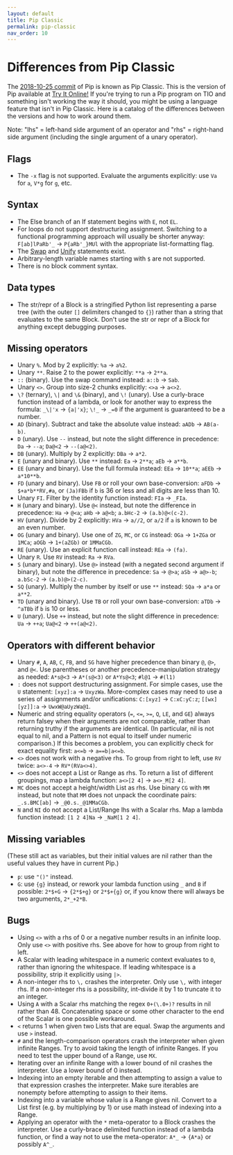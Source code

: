 ```yaml
---
layout: default
title: Pip Classic
permalink: pip-classic
nav_order: 10
---
```


# Differences from Pip Classic

The [2018-10-25 commit](https://github.com/dloscutoff/pip/releases/tag/v0.18) of Pip is known as Pip Classic. This is the version of Pip available at [Try It Online!](https://tio.run/#pip) If you're trying to run a Pip program on TIO and something isn't working the way it should, you might be using a language feature that isn't in Pip Classic. Here is a catalog of the differences between the versions and how to work around them.

Note: "lhs" = left-hand side argument of an operator and "rhs" = right-hand side argument (including the single argument of a unary operator).

## Flags

- The `-x` flag is not supported. Evaluate the arguments explicitly: use `Va` for `a`, `V*g` for `g`, etc.

## Syntax

- The Else branch of an If statement begins with `E`, not `EL`.
- For loops do not support destructuring assignment. Switching to a functional programming approach will usually be shorter anyway: `F[ab]lPaRb'_` -> `P{aRb'_}MUl` with the appropriate list-formatting flag.
- The [Swap](https://github.com/dloscutoff/pip/blob/2355d3c383c69b35539c44a640a7bdc5c2dbab14/Documentation/Commands.md#swap-statement) and [Unify](https://github.com/dloscutoff/pip/blob/2355d3c383c69b35539c44a640a7bdc5c2dbab14/Documentation/Commands.md#unify) statements exist.
- Arbitrary-length variable names starting with `$` are not supported.
- There is no block comment syntax.

## Data types

- The str/repr of a Block is a stringified Python list representing a parse tree (with the outer `[]` delimiters changed to `{}`) rather than a string that evaluates to the same Block. Don't use the str or repr of a Block for anything except debugging purposes.

## Missing operators

- Unary `%`. Mod by 2 explicitly: `%a` -> `a%2`.
- Unary `**`. Raise 2 to the power explicitly: `**a` -> `2**a`.
- `::` (binary). Use the swap command instead: `a::b` -> `Sab`.
- Unary `<>`. Group into size-2 chunks explicitly: `<>a` -> `a<>2`.
- `\?` (ternary), `\|` and `\&` (binary), and `\!` (unary). Use a curly-brace function instead of a lambda, or look for another way to express the formula: `_\|'x` -> `{a|'x}`; `\!_` -> `_=0` if the argument is guaranteed to be a number.
- `AD` (binary). Subtract and take the absolute value instead: `aADb` -> `AB(a-b)`.
- `D` (unary). Use `--` instead, but note the slight difference in precedence: `Da` -> `--a`; `Da@<2` -> `--(a@<2)`.
- `DB` (unary). Multiply by 2 explicitly: `DBa` -> `a*2`.
- `E` (unary and binary). Use `**` instead: `Ea` -> `2**a`; `aEb` -> `a**b`.
- `EE` (unary and binary). Use the full formula instead: `EEa` -> `10**a`; `aEEb` -> `a*10**b`.
- `FD` (unary and binary). Use `FB` or roll your own base-conversion: `aFDb` -> `$+a*b**RV,#a`, or `(Ja)FBb` if `b` is 36 or less and all digits are less than 10.
- Unary `FI`. Filter by the identity function instead: `FIa` -> `_FIa`.
- `H` (unary and binary). Use `@<` instead, but note the difference in precedence: `Ha` -> `@<a`; `aHb` -> `a@<b`; `a.bHc-2` -> `(a.b)@<(c-2)`.
- `HV` (unary). Divide by 2 explicitly: `HVa` -> `a//2`, or `a/2` if `a` is known to be an even number.
- `OG` (unary and binary). Use one of `ZG`, `MC`, or `CG` instead: `OGa` -> `1+ZGa` or `1MCa`; `aOGb` -> `1+(aZGb)` or `1MMaCGb`.
- `RE` (unary). Use an explicit function call instead: `REa` -> `(fa)`.
- Unary `R`. Use `RV` instead: `Ra` -> `RVa`.
- `S` (unary and binary). Use `@>` instead (with a negated second argument if binary), but note the difference in precedence: `Sa` -> `@>a`; `aSb` -> `a@>-b`; `a.bSc-2` -> `(a.b)@>(2-c)`.
- `SQ` (unary). Multiply the number by itself or use `**` instead: `SQa` -> `a*a` or `a**2`.
- `TD` (unary and binary). Use `TB` or roll your own base-conversion: `aTDb` -> `^aTBb` if `b` is 10 or less.
- `U` (unary). Use `++` instead, but note the slight difference in precedence: `Ua` -> `++a`; `Ua@<2` -> `++(a@<2)`.

## Operators with different behavior

- Unary `#`, `A`, `AB`, `C`, `FB`, and `SG` have higher precedence than binary `@`, `@>`, and `@<`. Use parentheses or another precedence-manipulation strategy as needed: `A*s@<3` -> `A*(s@<3)` or `A*Ys@<3`; `#l@1` -> `#(l1)`
- `:` does not support destructuring assignment. For simple cases, use the `U` statement: `[xyz]:a` -> `UxyzWa`. More-complex cases may need to use a series of assignments and/or unifications: `C:[xyz]` -> `C:xC:yC:z`; `[[wx][yz]]:a` -> `UwxW@aUyzWa@1`.
- Numeric and string equality operators (`=`, `<=`, `>=`, `Q`, `LE`, and `GE`) always return falsey when their arguments are not comparable, rather than returning truthy if the arguments are identical. (In particular, nil is not equal to nil, and a Pattern is not equal to itself under numeric comparison.) If this becomes a problem, you can explicitly check for exact equality first: `a<=b` -> `a==b|a<=b`.
- `<>` does not work with a negative rhs. To group from right to left, use `RV` twice: `a<>-4` -> `RV*(RVa<>4)`.
- `<>` does not accept a List or Range as rhs. To return a list of different groupings, map a lambda function: `a<>[2 4]` -> `a<>_M[2 4]`.
- `MC` does not accept a height/width List as rhs. Use binary `CG` with `MM` instead, but note that `MM` does not unpack the coordinate pairs: `_.s.BMC[ab]` -> `_@0.s._@1MMaCGb`.
- `N` and `NI` do not accept a List/Range lhs with a Scalar rhs. Map a lambda function instead: `[1 2 4]Na` -> `_NaM[1 2 4]`.

## Missing variables

(These still act as variables, but their initial values are nil rather than the useful values they have in current Pip.)

- `p`: use `"()"` instead.
- `G`: use `{g}` instead, or rework your lambda function using `_` and `B` if possible: `2*$+G` -> `{2*$+g}` or `2*$+{g}` or, if you know there will always be two arguments, `2*_+2*B`.

## Bugs

- Using `<>` with a rhs of 0 or a negative number results in an infinite loop. Only use `<>` with positive rhs. See above for how to group from right to left.
- A Scalar with leading whitespace in a numeric context evaluates to `0`, rather than ignoring the whitespace. If leading whitespace is a possibility, strip it explicitly using `|>`.
- A non-integer rhs to `\,` crashes the interpreter. Only use `\,` with integer rhs. If a non-integer rhs is a possibility, int-divide it by 1 to truncate it to an integer.
- Using `A` with a Scalar rhs matching the regex `0+(\.0+)?` results in nil rather than 48. Concatenating space or some other character to the end of the Scalar is one possible workaround.
- `<` returns 1 when given two Lists that are equal. Swap the arguments and use `>` instead.
- `#` and the length-comparison operators crash the interpreter when given infinite Ranges. Try to avoid taking the length of infinite Ranges. If you need to test the upper bound of a Range, use `MX`.
- Iterating over an infinite Range with a lower bound of nil crashes the interpreter. Use a lower bound of 0 instead.
- Indexing into an empty iterable and then attempting to assign a value to that expression crashes the interpreter. Make sure iterables are nonempty before attempting to assign to their items.
- Indexing into a variable whose value is a Range gives nil. Convert to a List first (e.g. by multiplying by 1) or use math instead of indexing into a Range.
- Applying an operator with the `*` meta-operator to a Block crashes the interpreter. Use a curly-brace delimited function instead of a lambda function, or find a way not to use the meta-operator: `A*_` -> `{A*a}` or possibly `A^_`.
